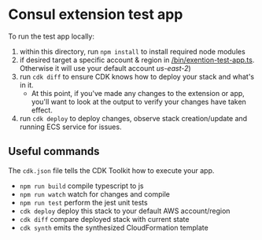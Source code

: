 # Consul extension test app

To run the test app locally:

1. within this directory, run `npm install` to install required node modules
2. if desired target a specific account & region in [/bin/exention-test-app.ts](./bin/exention-test-app.ts). Otherwise it will use your default account _us-east-2_)
3. run `cdk diff` to ensure CDK knows how to deploy your stack and what's in it. 
    * At this point, if you've made any changes to the extension or app, you'll want to look at the output to verify your changes have taken effect.
4. run `cdk deploy` to deploy changes, observe stack creation/update and running ECS service for issues.


## Useful commands

The `cdk.json` file tells the CDK Toolkit how to execute your app.

 * `npm run build`   compile typescript to js
 * `npm run watch`   watch for changes and compile
 * `npm run test`    perform the jest unit tests
 * `cdk deploy`      deploy this stack to your default AWS account/region
 * `cdk diff`        compare deployed stack with current state
 * `cdk synth`       emits the synthesized CloudFormation template